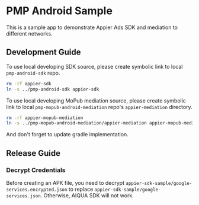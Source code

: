 # PMP Android Sample

This is a sample app to demonstrate Appier Ads SDK and mediation to different networks.

## Development Guide

To use local developing SDK source, please create symbolic link to local `pmp-android-sdk` repo.

``` bash
rm -rf appier-sdk
ln -s ../pmp-android-sdk appier-sdk
```

To use local developing MoPub mediation source, please create symbolic link to local `pmp-mopub-android-mediation` repo's `appier-mediation` directory.

``` bash
rm -rf appier-mopub-mediation
ln -s ../pmp-mopub-android-mediation/appier-mediation appier-mopub-mediation
```

And don't forget to update gradle implementation.

## Release Guide

### Decrypt Credentials

Before creating an APK file, you need to decrypt `appier-sdk-sample/google-services.encrypted.json` to replace `appier-sdk-sample/google-services.json`. Otherwise, AIQUA SDK will not work.
